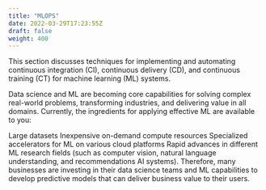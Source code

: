 ```yaml
---
title: "MLOPS"
date: 2022-03-29T17:23:55Z
draft: false
weight: 400
---
```


This section discusses techniques for implementing and automating continuous integration (CI), continuous delivery (CD), and continuous training (CT) for machine learning (ML) systems.

Data science and ML are becoming core capabilities for solving complex real-world problems, transforming industries, and delivering value in all domains. Currently, the ingredients for applying effective ML are available to you:

Large datasets
Inexpensive on-demand compute resources
Specialized accelerators for ML on various cloud platforms
Rapid advances in different ML research fields (such as computer vision, natural language understanding, and recommendations AI systems).
Therefore, many businesses are investing in their data science teams and ML capabilities to develop predictive models that can deliver business value to their users.